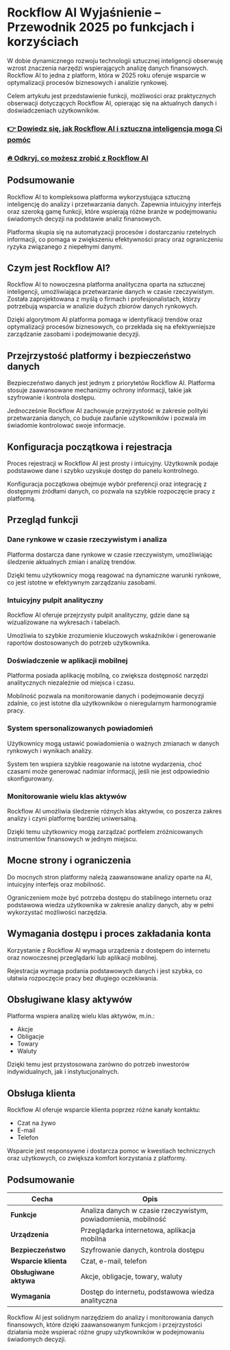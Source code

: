 # Rockflow AI Wyjaśnienie – Przewodnik 2025 po funkcjach i korzyściach
 
 
 W dobie dynamicznego rozwoju technologii sztucznej inteligencji obserwuję wzrost znaczenia narzędzi wspierających analizę danych finansowych. Rockflow AI to jedna z platform, która w 2025 roku oferuje wsparcie w optymalizacji procesów biznesowych i analizie rynkowej. 
 
 Celem artykułu jest przedstawienie funkcji, możliwości oraz praktycznych obserwacji dotyczących Rockflow AI, opierając się na aktualnych danych i doświadczeniach użytkowników.
 
 ### [👉 Dowiedz się, jak Rockflow AI i sztuczna inteligencja mogą Ci pomóc](https://tinyurl.com/49rysnhv)
 ### [🔥 Odkryj, co możesz zrobić z Rockflow AI](https://tinyurl.com/49rysnhv)
 ## Podsumowanie
 
 Rockflow AI to kompleksowa platforma wykorzystująca sztuczną inteligencję do analizy i przetwarzania danych. Zapewnia intuicyjny interfejs oraz szeroką gamę funkcji, które wspierają różne branże w podejmowaniu świadomych decyzji na podstawie analiz finansowych. 
 
 Platforma skupia się na automatyzacji procesów i dostarczaniu rzetelnych informacji, co pomaga w zwiększeniu efektywności pracy oraz ograniczeniu ryzyka związanego z niepełnymi danymi.
 
 ## Czym jest Rockflow AI?
 
 Rockflow AI to nowoczesna platforma analityczna oparta na sztucznej inteligencji, umożliwiająca przetwarzanie danych w czasie rzeczywistym. Została zaprojektowana z myślą o firmach i profesjonalistach, którzy potrzebują wsparcia w analizie dużych zbiorów danych rynkowych. 
 
 Dzięki algorytmom AI platforma pomaga w identyfikacji trendów oraz optymalizacji procesów biznesowych, co przekłada się na efektywniejsze zarządzanie zasobami i podejmowanie decyzji.
 
 ## Przejrzystość platformy i bezpieczeństwo danych
 
 Bezpieczeństwo danych jest jednym z priorytetów Rockflow AI. Platforma stosuje zaawansowane mechanizmy ochrony informacji, takie jak szyfrowanie i kontrola dostępu. 
 
 Jednocześnie Rockflow AI zachowuje przejrzystość w zakresie polityki przetwarzania danych, co buduje zaufanie użytkowników i pozwala im świadomie kontrolować swoje informacje.
 
 ## Konfiguracja początkowa i rejestracja
 
 Proces rejestracji w Rockflow AI jest prosty i intuicyjny. Użytkownik podaje podstawowe dane i szybko uzyskuje dostęp do panelu kontrolnego. 
 
 Konfiguracja początkowa obejmuje wybór preferencji oraz integrację z dostępnymi źródłami danych, co pozwala na szybkie rozpoczęcie pracy z platformą.
 
 ## Przegląd funkcji
 
 ### Dane rynkowe w czasie rzeczywistym i analiza
 
 Platforma dostarcza dane rynkowe w czasie rzeczywistym, umożliwiając śledzenie aktualnych zmian i analizę trendów. 
 
 Dzięki temu użytkownicy mogą reagować na dynamiczne warunki rynkowe, co jest istotne w efektywnym zarządzaniu zasobami.
 
 ### Intuicyjny pulpit analityczny
 
 Rockflow AI oferuje przejrzysty pulpit analityczny, gdzie dane są wizualizowane na wykresach i tabelach. 
 
 Umożliwia to szybkie zrozumienie kluczowych wskaźników i generowanie raportów dostosowanych do potrzeb użytkownika.
 
 ### Doświadczenie w aplikacji mobilnej
 
 Platforma posiada aplikację mobilną, co zwiększa dostępność narzędzi analitycznych niezależnie od miejsca i czasu. 
 
 Mobilność pozwala na monitorowanie danych i podejmowanie decyzji zdalnie, co jest istotne dla użytkowników o nieregularnym harmonogramie pracy.
 
 ### System spersonalizowanych powiadomień
 
 Użytkownicy mogą ustawić powiadomienia o ważnych zmianach w danych rynkowych i wynikach analizy. 
 
 System ten wspiera szybkie reagowanie na istotne wydarzenia, choć czasami może generować nadmiar informacji, jeśli nie jest odpowiednio skonfigurowany.
 
 ### Monitorowanie wielu klas aktywów
 
 Rockflow AI umożliwia śledzenie różnych klas aktywów, co poszerza zakres analizy i czyni platformę bardziej uniwersalną. 
 
 Dzięki temu użytkownicy mogą zarządzać portfelem zróżnicowanych instrumentów finansowych w jednym miejscu.
 
 ## Mocne strony i ograniczenia
 
 Do mocnych stron platformy należą zaawansowane analizy oparte na AI, intuicyjny interfejs oraz mobilność. 
 
 Ograniczeniem może być potrzeba dostępu do stabilnego internetu oraz podstawowa wiedza użytkownika w zakresie analizy danych, aby w pełni wykorzystać możliwości narzędzia.
 
 ## Wymagania dostępu i proces zakładania konta
 
 Korzystanie z Rockflow AI wymaga urządzenia z dostępem do internetu oraz nowoczesnej przeglądarki lub aplikacji mobilnej. 
 
 Rejestracja wymaga podania podstawowych danych i jest szybka, co ułatwia rozpoczęcie pracy bez długiego oczekiwania.
 
 ## Obsługiwane klasy aktywów
 
 Platforma wspiera analizę wielu klas aktywów, m.in.: 
 
 - Akcje 
 - Obligacje 
 - Towary 
 - Waluty 
 
 Dzięki temu jest przystosowana zarówno do potrzeb inwestorów indywidualnych, jak i instytucjonalnych.
 
 ## Obsługa klienta
 
 Rockflow AI oferuje wsparcie klienta poprzez różne kanały kontaktu: 
 
 - Czat na żywo 
 - E-mail 
 - Telefon 
 
 Wsparcie jest responsywne i dostarcza pomoc w kwestiach technicznych oraz użytkowych, co zwiększa komfort korzystania z platformy.
 
 ## Podsumowanie
 
 | Cecha | Opis |
 |-------------------------------|----------------------------------------------------|
 | **Funkcje** | Analiza danych w czasie rzeczywistym, powiadomienia, mobilność |
 | **Urządzenia** | Przeglądarka internetowa, aplikacja mobilna |
 | **Bezpieczeństwo** | Szyfrowanie danych, kontrola dostępu |
 | **Wsparcie klienta** | Czat, e-mail, telefon |
 | **Obsługiwane aktywa** | Akcje, obligacje, towary, waluty |
 | **Wymagania** | Dostęp do internetu, podstawowa wiedza analityczna |
 
 Rockflow AI jest solidnym narzędziem do analizy i monitorowania danych finansowych, które dzięki zaawansowanym funkcjom i przejrzystości działania może wspierać różne grupy użytkowników w podejmowaniu świadomych decyzji.